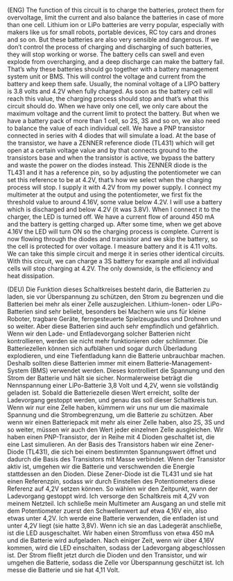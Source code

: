 (ENG)  The function of this circuit is to charge the batteries, protect them for overvoltage, limit the current and also balance the batteries in case of more than one cell. Lithium ion or LiPo batteries are verry popular, especially with makers like us for small robots, portable devices, RC toy cars and drones and so on. But these batteries are also very sensible and dangerous. If we don’t control the process of charging and discharging of such batteries, they will stop working or worse. The battery cells can swell and even explode from overcharging, and a deep discharge can make the battery fail. That’s why these batteries should go together with a battery management system unit or BMS. This will control the voltage and current from the battery and keep them safe. Usually, the nominal voltage of a LIPO battery is 3.8 volts and 4.2V when fully charged. As soon as the battery cell will reach this value, the charging process should stop and that’s what this circuit should do.  When we have only one cell, we only care about the maximum voltage and the current limit to protect the battery. But when we have a battery pack of more than 1 cell, so 2S, 3S and so on, we also need to balance the value of each individual cell. We have a PNP transistor connected in series with 4 diodes that will simulate a load. At the base of the transistor, we have a ZENNER reference diode (TL431) which will get open at a certain voltage value and by that connects ground to the transistors base and when the transistor is active, we bypass the battery and waste the power on the diodes instead. This ZENNER diode is the TL431 and it has a reference pin, so by adjusting the potentiometer we can set this reference to be at 4.2V, that’s how we select when the charging process will stop. I supply it with 4.2V from my power supply. I connect my multimeter at the output and using the potentiometer, we first fix the threshold value to around 4.16V, some value below 4.2V. I will use a battery which is discharged and below 4.2V (it was 3.8V). When I connect it to the charger, the LED is turned off. We have a current flow of around 450 mA and the battery is getting charged up. After some time, when we get above 4.16V the LED will turn ON so the charging process is complete. Current is now flowing through the diodes and transistor and we skip the battery, so the cell is protected for over voltage. I measure battery and it is 4.11 volts. We can take this simple circuit and merge it in series other identical circuits. With this circuit, we can charge a 3S battery for example and all individual cells will stop charging at 4.2V. The only downside, is the efficiency and heat dissipation.

(DEU) Die Funktion dieses Schaltkreises besteht darin, die Batterien zu laden, sie vor Überspannung zu schützen, den Strom zu begrenzen und die Batterien bei mehr als einer Zelle auszugleichen. Lithium-Ionen- oder LiPo-Batterien sind sehr beliebt, besonders bei Machern wie uns für kleine Roboter, tragbare Geräte, ferngesteuerte Spielzeugautos und Drohnen und so weiter. Aber diese Batterien sind auch sehr empfindlich und gefährlich. Wenn wir den Lade- und Entladevorgang solcher Batterien nicht kontrollieren, werden sie nicht mehr funktionieren oder schlimmer.  Die Batteriezellen können sich aufblähen und sogar durch Überladung explodieren, und eine Tiefentladung kann die Batterie unbrauchbar machen. Deshalb sollten diese Batterien immer mit einem Batterie-Management-System (BMS) verwendet werden. Dieses kontrolliert die Spannung und den Strom der Batterie und hält sie sicher. Normalerweise beträgt die Nennspannung einer LiPo-Batterie 3,8 Volt und 4,2V, wenn sie vollständig geladen ist. Sobald die Batteriezelle diesen Wert erreicht, sollte der Ladevorgang gestoppt werden, und genau das soll dieser Schaltkreis tun. Wenn wir nur eine Zelle haben, kümmern wir uns nur um die maximale Spannung und die Strombegrenzung, um die Batterie zu schützen. Aber wenn wir einen Batteriepack mit mehr als einer Zelle haben, also 2S, 3S und so weiter, müssen wir auch den Wert jeder einzelnen Zelle ausgleichen. Wir haben einen PNP-Transistor, der in Reihe mit 4 Dioden geschaltet ist, die eine Last simulieren.  An der Basis des Transistors haben wir eine Zener-Diode (TL431), die sich bei einem bestimmten Spannungswert öffnet und dadurch die Basis des Transistors mit Masse verbindet. Wenn der Transistor aktiv ist, umgehen wir die Batterie und verschwenden die Energie stattdessen an den Dioden. Diese Zener-Diode ist die TL431 und sie hat einen Referenzpin, sodass wir durch Einstellen des Potentiometers diese Referenz auf 4,2V setzen können. So wählen wir den Zeitpunkt, wann der Ladevorgang gestoppt wird. Ich versorge den Schaltkreis mit 4,2V von meinem Netzteil. Ich schließe mein Multimeter am Ausgang an und stelle mit dem Potentiometer zuerst den Schwellenwert auf etwa 4,16V ein, also etwas unter 4,2V. Ich werde eine Batterie verwenden, die entladen ist und unter 4,2V liegt (sie hatte 3,8V). Wenn ich sie an das Ladegerät anschließe, ist die LED ausgeschaltet.  Wir haben einen Stromfluss von etwa 450 mA und die Batterie wird aufgeladen. Nach einiger Zeit, wenn wir über 4,16V kommen, wird die LED einschalten, sodass der Ladevorgang abgeschlossen ist. Der Strom fließt jetzt durch die Dioden und den Transistor, und wir umgehen die Batterie, sodass die Zelle vor Überspannung geschützt ist. Ich messe die Batterie und sie hat 4,11 Volt. 
